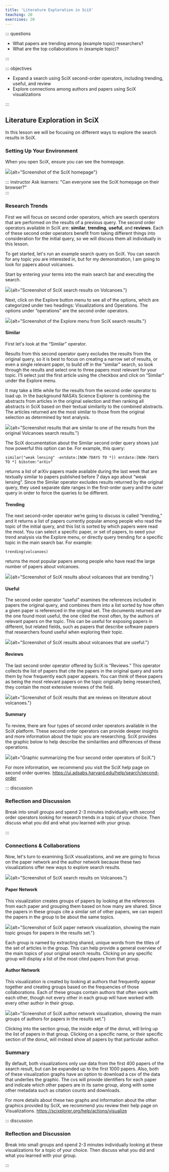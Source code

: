 ```yaml
---
title: 'Literature Exploration in SciX'
teaching: 20
exercises: 20
---
```


::: questions

- What papers are trending among (example topic) researchers?
- What are the top collaborations in (example topic)?

:::


::: objectives

- Expand a search using SciX second-order operators, including trending, useful, and review
- Explore connections among authors and papers using SciX visualizations

:::

## Literature Exploration in SciX

In this lesson we will be focusing on different ways to explore the search results in SciX.

### Setting Up Your Environment

When you open SciX, ensure you can see the homepage.  

![](fig/scix-homepage.png){alt="Screenshot of the SciX homepage"}

::: instructor 
Ask learners: "Can everyone see the SciX homepage on their browser?"  
:::

### Research Trends

First we will focus on second order operators, which are search operators that are performed on the results of a previous query.  The second order operators available in SciX are: **similar**, **trending**, **useful**, and **reviews**. Each of these second order operators benefit from taking different things into consideration for the initial query, so we will discuss them all individually in this lesson.

To get started, let's run an example search query on SciX.  You can search for any topic you are interested in, but for my demonstration, I am going to look for papers about volcanoes.

Start by entering your terms into the main search bar and executing the search.

![](fig/scix-volcanoes-search.png){alt="Screenshot of SciX search results on Volcanoes."}

Next, click on the Explore button menu to see all of the options, which are categorized under two headings: Visualizations and Operations. The options under “operations” are the second order operators.

![](fig/scix-explore-menu.png){alt="Screenshot of the Explore menu from SciX search results."}

#### Similar

First let's look at the “Similar” operator.

Results from this second operator query excludes the results from the original query, so it is best to focus on creating a narrow set of results, or even a single relevant paper, to build off in the “similar” search, so look through the results and select one to three papers most relevant for your topic.  I’ll select just the first article using the checkbox and click on “Similar” under the Explore menu.

It may take a little while for the results from the second order operator to load up.  In the background NASA’s Science Explorer is combining the abstracts from articles in the original selection and then ranking all abstracts in SciX based on their textual similarity to the combined abstracts.  The articles returned are the most similar to those from the original selection as determined by text analysis.

![](fig/scix-similar.png){alt="Screenshot results that are similar to one of the results from the original Volcanoes search results."}

The SciX documentation about the Similar second order query shows just how powerful this option can be.  For example, this query:

```
similar("weak lensing" -entdate:[NOW-7DAYS TO *]) entdate:[NOW-7DAYS TO *] bibstem:"arXiv"
```

returns a list of arXiv papers made available during the last week that are textually similar to papers published before 7 days ago about “weak lensing”. Since the Similar operator excludes results returned by the original query, they used separate date ranges in the first-order query and the outer query in order to force the queries to be different.

#### Trending

The next second-order operator we’re going to discuss is called “trending,” and it returns a list of papers currently popular among people who read the topic of the initial query, and this list is sorted by which papers were read the most.  You can select a specific paper, or set of papers, to seed your trend analysis via the Explore menu, or directly query trending for a specific topic in the main search bar.  For example:

```
trending(volcanoes)
```

returns the most popular papers among people who have read the large number of papers about volcanoes.

![](fig/scix-trending.png){alt="Screenshot of SciX results about volcanoes that are trending."}

#### Useful

The second order operator “useful” examines the references included in papers the original query, and combines them into a list sorted by how often a given paper is referenced in the original set.  The documents returned are the one found most useful, the one cited the most often, by the authors of relevant papers on the topic.  This can be useful for exposing papers in different, but related fields, such as papers that describe software papers that researchers found useful when exploring their topic.

![](fig/scix-useful.png){alt="Screenshot of SciX results about volcanoes that are useful."}

#### Reviews

The last second order operator offered by SciX is “Reviews.”  This operator collects the list of papers that cite the papers in the original query and sorts them by how frequently each paper appears.  You can think of these papers as being the most relevant papers on the topic originally being researched, they contain the most extensive reviews of the field.

![](fig/scix-reviews.png){alt="Screenshot of SciX results that are reviews on literature about volcanoes."}

#### Summary

To review, there are four types of second order operators available in the SciX platform.  These second order operators can provide deeper insights and more information about the topic you are researching.   SciX provides the graphic below to help describe the similarities and differences of these operations.

![](fig/scix-second-operators.png){alt="Graphic summarizing the four second order operators of SciX."}

For more information, we recommend you visit the SciX help page on second order queries.
https://ui.adsabs.harvard.edu/help/search/second-order


::: discussion
### Reflection and Discussion

Break into small groups and spend 2-3 minutes individually with second order operators looking for research trends in a topic of your choice.  Then discuss what you did and what you learned with your group.

:::


### Connections & Collaborations
Now, let's turn to examining SciX visualizations, and we are going to focus on the paper network and the author network because these two visualizations offer new ways to explore search results.

![](fig/scix-explore-menu2.png){alt="Screenshot of SciX search results on Volcanoes."}

#### Paper Network

This visualization creates groups of papers by looking at the references from each paper and grouping them based on how many are shared.  Since the papers in these groups cite a similar set of other papers, we can expect the papers in the group to be about the same topics.

![](fig/scix-paper-network.png){alt="Screenshot of SciX paper network visualization, showing the main topic groups for papers in the results set."}

Each group is named by extracting shared, unique words from the titles of the set of articles in the group.  This can help provide a general overview of the main topics of your original search results.  Clicking on any specific group will display a list of the most cited papers from that group.

#### Author Network

This visualization is created by looking at authors that frequently appear together and creating groups based on the frequencies of those collaborations.  Each of these groups contain authors that often work with each other, though not every other in each group will have worked with every other author in their group.

![](fig/scix-author-network.png){alt="Screenshot of SciX author network visualization, showing the main groups of authors for papers in the results set."}

Clicking into the section group, the inside edge of the donut, will bring up the list of papers in that group.  Clicking on a specific name, or their specific section of the donut, will instead show all papers by that particular author.

### Summary

By default, both visualizations only use data from the first 400 papers of the search result, but can be expanded up to the first 1000 papers.  Also, both of these visualization graphs have an option to download a csv of the data that underlies the graphic.  The cvs will provide identifiers for each paper and indicate which other papers are in its same group, along with some other metadata such as citation counts and downloads.

For more details about these two graphs and information about the other graphics provided by SciX, we recommend you review their help page on Visualizations.
https://scixplorer.org/help/actions/visualize


::: discussion
### Reflection and Discussion

Break into small groups and spend 2-3 minutes individually looking at these visualizations for a topic of your choice.  Then discuss what you did and what you learned with your group.

:::

